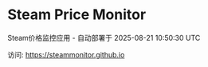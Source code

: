 # Steam Price Monitor

Steam价格监控应用 - 自动部署于 2025-08-21 10:50:30 UTC

访问: https://steammonitor.github.io
